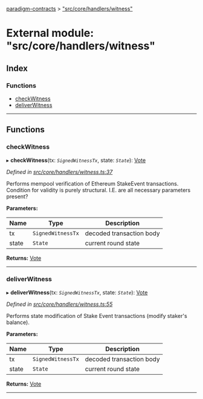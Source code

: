 [paradigm-contracts](../README.md) > ["src/core/handlers/witness"](../modules/_src_core_handlers_witness_.md)

# External module: "src/core/handlers/witness"

## Index

### Functions

* [checkWitness](_src_core_handlers_witness_.md#checkwitness)
* [deliverWitness](_src_core_handlers_witness_.md#deliverwitness)

---

## Functions

<a id="checkwitness"></a>

###  checkWitness

▸ **checkWitness**(tx: *`SignedWitnessTx`*, state: *`State`*): [Vote](../classes/_src_core_util_vote_.vote.md)

*Defined in [src/core/handlers/witness.ts:37](https://github.com/paradigmfoundation/paradigmcore/blob/9a91704/src/core/handlers/witness.ts#L37)*

Performs mempool verification of Ethereum StakeEvent transactions. Condition for validity is purely structural. I.E. are all necessary parameters present?

**Parameters:**

| Name | Type | Description |
| ------ | ------ | ------ |
| tx | `SignedWitnessTx` |  decoded transaction body |
| state | `State` |  current round state |

**Returns:** [Vote](../classes/_src_core_util_vote_.vote.md)

___
<a id="deliverwitness"></a>

###  deliverWitness

▸ **deliverWitness**(tx: *`SignedWitnessTx`*, state: *`State`*): [Vote](../classes/_src_core_util_vote_.vote.md)

*Defined in [src/core/handlers/witness.ts:55](https://github.com/paradigmfoundation/paradigmcore/blob/9a91704/src/core/handlers/witness.ts#L55)*

Performs state modification of Stake Event transactions (modify staker's balance).

**Parameters:**

| Name | Type | Description |
| ------ | ------ | ------ |
| tx | `SignedWitnessTx` |  decoded transaction body |
| state | `State` |  current round state |

**Returns:** [Vote](../classes/_src_core_util_vote_.vote.md)

___

